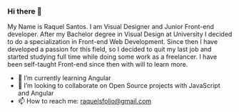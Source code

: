 


### Hi there 👋

My Name is Raquel Santos.
I am Visual Designer and Junior Front-end developer.
After my Bachelor degree in Visual Design at University I decided to do a specialization in Front-end Web Development.
Since then I have developed a passion for this field, so I decided to quit my last job and started studying full time while doing some work as a freelancer.
I have been self-taught Front-end since then with will to learn more.

- 🌱 I’m currently learning Angular
- 👯 I’m looking to collaborate on Open Source projects with JavaScript and Angular
- 📫 How to reach me: raquelsfolio@gmail.com
  
         
         
